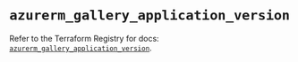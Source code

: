 # `azurerm_gallery_application_version`

Refer to the Terraform Registry for docs: [`azurerm_gallery_application_version`](https://registry.terraform.io/providers/hashicorp/azurerm/4.5.0/docs/resources/gallery_application_version).
